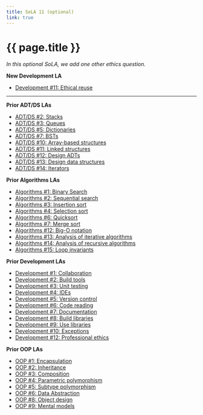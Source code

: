 ```yaml
---
title: SoLA 11 (optional)
link: true
---
```

# {{ page.title }}

_In this optional SoLA, we add one other ethics question._

**New Development LA**

* [Development #11: Ethical reuse](https://www.gradescope.com/courses/818402/assignments/5384085)

---

**Prior ADT/DS LAs**

* [ADT/DS #2: Stacks](https://www.gradescope.com/courses/818402/assignments/5384112)
* [ADT/DS #3: Queues](https://www.gradescope.com/courses/818402/assignments/5384115)
* [ADT/DS #5: Dictionaries](https://www.gradescope.com/courses/818402/assignments/5384116)
* [ADT/DS #7: BSTs](https://www.gradescope.com/courses/818402/assignments/5384118)
* [ADT/DS #10: Array-based structures](https://www.gradescope.com/courses/818402/assignments/5384119)
* [ADT/DS #11: Linked structures](https://www.gradescope.com/courses/818402/assignments/5384120)
* [ADT/DS #12: Design ADTs](https://www.gradescope.com/courses/818402/assignments/5384121)
* [ADT/DS #13: Design data structures](https://www.gradescope.com/courses/818402/assignments/5384122)
* [ADT/DS #14: Iterators](https://www.gradescope.com/courses/818402/assignments/5384123)

**Prior Algorithms LAs**

* [Algorithms #1: Binary Search](https://www.gradescope.com/courses/818402/assignments/5384125)
* [Algorithms #2: Sequential search](https://www.gradescope.com/courses/818402/assignments/5384129)
* [Algorithms #3: Insertion sort](https://www.gradescope.com/courses/818402/assignments/5374159)
* [Algorithms #4: Selection sort](https://www.gradescope.com/courses/818402/assignments/5384127)
* [Algorithms #6: Quicksort](https://www.gradescope.com/courses/818402/assignments/5377576)
* [Algorithms #7: Merge sort](https://www.gradescope.com/courses/818402/assignments/5384131)
* [Algorithms #12: Big-O notation](https://www.gradescope.com/courses/818402/assignments/5384132)
* [Algorithms #13: Analysis of iterative algorithms](https://www.gradescope.com/courses/818402/assignments/5384133)
* [Algorithms #14: Analysis of recursive algorithms](https://www.gradescope.com/courses/818402/assignments/5384134)
* [Algorithms #15: Loop invariants](https://www.gradescope.com/courses/818402/assignments/5384137)

**Prior Development LAs**

* [Development #1: Collaboration](https://www.gradescope.com/courses/818402/assignments/5384138)
* [Development #2: Build tools](https://www.gradescope.com/courses/818402/assignments/5384139)
* [Development #3: Unit testing](https://www.gradescope.com/courses/818402/assignments/5384140)
* [Development #4: IDEs](https://www.gradescope.com/courses/818402/assignments/5384143)
* [Development #5: Version control](https://www.gradescope.com/courses/818402/assignments/5384144)
* [Development #6: Code reading](https://www.gradescope.com/courses/818402/assignments/5384145)
* [Development #7: Documentation](https://www.gradescope.com/courses/818402/assignments/5384146)
* [Development #8: Build libraries](https://www.gradescope.com/courses/818402/assignments/5384160)
* [Development #9: Use libraries](https://www.gradescope.com/courses/818402/assignments/5384163)
* [Development #10: Exceptions](https://www.gradescope.com/courses/818402/assignments/5384165)
* [Development #12: Professional ethics](https://www.gradescope.com/courses/818402/assignments/5384177)

**Prior OOP LAs**

* [OOP #1: Encapsulation](https://www.gradescope.com/courses/818402/assignments/5384178)
* [OOP #2: Inheritance](https://www.gradescope.com/courses/818402/assignments/5384179)
* [OOP #3: Composition](https://www.gradescope.com/courses/818402/assignments/5384181)
* [OOP #4: Parametric polymorphism](https://www.gradescope.com/courses/818402/assignments/5384183)
* [OOP #5: Subtype polymorphism](https://www.gradescope.com/courses/818402/assignments/5384184)
* [OOP #6: Data Abstraction](https://www.gradescope.com/courses/818402/assignments/5384187)
* [OOP #8: Object design](https://www.gradescope.com/courses/818402/assignments/5384199)
* [OOP #9: Mental models](https://www.gradescope.com/courses/818402/assignments/5384201)

